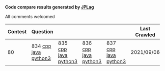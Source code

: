 **Code compare results generated by [JPLag](https://github.com/jplag/jplag)**

All comments welcomed

|Contest|Question||||Last Crawled|
|-|-|-|-|-|-|
|80|834 [cpp](https://feiteng-gcp.github.io/leetcode_contest/80/cppResult/834/index.html) [java](https://feiteng-gcp.github.io/leetcode_contest/80/javaResult/834/index.html) [python3](https://feiteng-gcp.github.io/leetcode_contest/80/python3Result/834/index.html)|835 [cpp](https://feiteng-gcp.github.io/leetcode_contest/80/cppResult/835/index.html) [java](https://feiteng-gcp.github.io/leetcode_contest/80/javaResult/835/index.html) [python3](https://feiteng-gcp.github.io/leetcode_contest/80/python3Result/835/index.html)|836 [cpp](https://feiteng-gcp.github.io/leetcode_contest/80/cppResult/836/index.html) [java](https://feiteng-gcp.github.io/leetcode_contest/80/javaResult/836/index.html) [python3](https://feiteng-gcp.github.io/leetcode_contest/80/python3Result/836/index.html)|837 [cpp](https://feiteng-gcp.github.io/leetcode_contest/80/cppResult/837/index.html) [java](https://feiteng-gcp.github.io/leetcode_contest/80/javaResult/837/index.html) [python3](https://feiteng-gcp.github.io/leetcode_contest/80/python3Result/837/index.html)|2021/09/06|